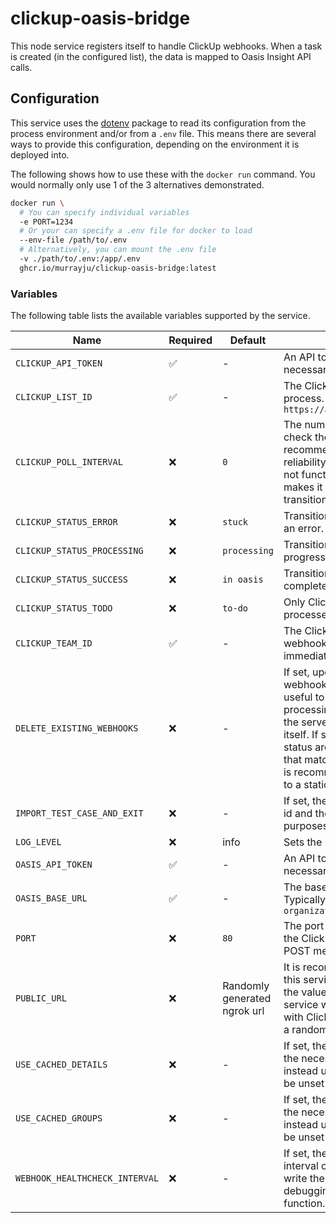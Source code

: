 # clickup-oasis-bridge

This node service registers itself to handle ClickUp webhooks. When a task is created (in the configured list), the data is mapped to Oasis Insight API calls.

## Configuration

This service uses the [dotenv](https://www.npmjs.com/package/dotenv) package to read its configuration from the process environment and/or from a `.env` file. This means there are several ways to provide this configuration, depending on the environment it is deployed into.

The following shows how to use these with the `docker run` command. You would normally only use 1 of the 3 alternatives demonstrated.

```bash
docker run \
  # You can specify individual variables
  -e PORT=1234
  # Or your can specify a .env file for docker to load
  --env-file /path/to/.env
  # Alternatively, you can mount the .env file
  -v ./path/to/.env:/app/.env
  ghcr.io/murrayju/clickup-oasis-bridge:latest
```

### Variables

The following table lists the available variables supported by the service.

| Name                           | Required | Default                      | Description                                                                                                                                                                                                                                                                                                                                                                                                                                                                                                       |
| ------------------------------ | -------- | ---------------------------- | ----------------------------------------------------------------------------------------------------------------------------------------------------------------------------------------------------------------------------------------------------------------------------------------------------------------------------------------------------------------------------------------------------------------------------------------------------------------------------------------------------------------- |
| `CLICKUP_API_TOKEN`            | ✅       | -                            | An API token is acquired from ClickUp, and is necessary for the integration to function.                                                                                                                                                                                                                                                                                                                                                                                                                          |
| `CLICKUP_LIST_ID`              | ✅       | -                            | The ClickUp list id in which to look for tasks to process. This can be found in the URL for a list: `https://app.clickup.com/{team_id}/v/l/f/{list_id}`                                                                                                                                                                                                                                                                                                                                                           |
| `CLICKUP_POLL_INTERVAL`        | ❌       | `0`                          | The number of seconds to use as a polling interval to check the ClickUp list for unprocessed tasks. It is recommended to set this to `60`. This adds some reliability to the service, in case the webhook does not function, or is missed for any reason. This also makes it possible for tasks to be re-processed by transitioning the state back to `to-do`                                                                                                                                                     |
| `CLICKUP_STATUS_ERROR`         | ❌       | `stuck`                      | Transition tasks to this status when processing has an error.                                                                                                                                                                                                                                                                                                                                                                                                                                                     |
| `CLICKUP_STATUS_PROCESSING`    | ❌       | `processing`                 | Transition tasks to this status while processing is in progress.                                                                                                                                                                                                                                                                                                                                                                                                                                                  |
| `CLICKUP_STATUS_SUCCESS`       | ❌       | `in oasis`                   | Transition tasks to this status when processing completes successfully.                                                                                                                                                                                                                                                                                                                                                                                                                                           |
| `CLICKUP_STATUS_TODO`          | ❌       | `to-do`                      | Only ClickUp tasks in the given status will be processed.                                                                                                                                                                                                                                                                                                                                                                                                                                                         |
| `CLICKUP_TEAM_ID`              | ✅️      | -                            | The ClickUp team id in which to register the webhook. This number can be found in the URL immediately after `https://app.clickup.com/`                                                                                                                                                                                                                                                                                                                                                                            |
| `DELETE_EXISTING_WEBHOOKS`     | ❌       | -                            | If set, upon startup, the service can look for existing webhook registrations and delete them. This is useful to avoid receiving duplicate messages and processing tasks multiple times in the case where the server was not shut down cleanly to unregister itself. If set to `failing`, all webhooks with a failing status are deleted. If set to `matching`, all webhooks that match the current `PUBLIC_URL` will be deleted. It is recommended to use `matching` if `PUBLIC_URL` is set to a static address. |
| `IMPORT_TEST_CASE_AND_EXIT`    | ❌       | -                            | If set, the service will process the given ClickUp task id and then exit. This exists purely for debugging purposes, and generally should not be used.                                                                                                                                                                                                                                                                                                                                                            |
| `LOG_LEVEL`                    | ❌       | info                         | Sets the logging level for the pino logger.                                                                                                                                                                                                                                                                                                                                                                                                                                                                       |
| `OASIS_API_TOKEN`              | ✅️      | -                            | An API token is acquired from Oasis Insight, and is necessary for the integration to function.                                                                                                                                                                                                                                                                                                                                                                                                                    |
| `OASIS_BASE_URL`               | ✅️      | -                            | The base URL for the Oasis API to connect to. Typically looks like `https://your-organization.oasisinsight.net/api/v1/`                                                                                                                                                                                                                                                                                                                                                                                           |
| `PORT`                         | ❌       | `80`                         | The port to bind the web server to. This is used for the ClickUp webhook integration, where ClickUp will POST messages to this port.                                                                                                                                                                                                                                                                                                                                                                              |
| `PUBLIC_URL`                   | ❌       | Randomly generated ngrok url | It is recommended that you set up a public route to this service for ClickUp webhook integration. Specify the value like `https://bridge.example.com`. The service will automatically register the webhook URL with ClickUp. If not specified, ngrok is used to create a random secure tunnel proxied by ngrok.                                                                                                                                                                                                   |
| `USE_CACHED_DETAILS`           | ❌       | -                            | If set, the container will skip API calls to Oasis to get the necessary data from the `details` API, and will instead use cached values from the disk. This must be unset if any configuration has changed.                                                                                                                                                                                                                                                                                                       |
| `USE_CACHED_GROUPS`            | ❌       | -                            | If set, the container will skip API calls to Oasis to get the necessary data from the `groups` API, and will instead use cached values from the disk. This must be unset if any configuration has changed.                                                                                                                                                                                                                                                                                                        |
| `WEBHOOK_HEALTHCHECK_INTERVAL` | ❌       | -                            | If set, the service will call the ClickUp API on an interval of the specified number of seconds, and write the result to the console. This is only useful for debugging/monitoring, and is not required to function.                                                                                                                                                                                                                                                                                              |
